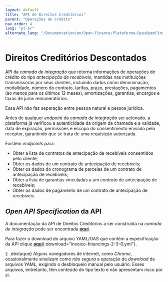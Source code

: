 ```yaml
---
layout: default
title: "API de Direitos Creditórios"
parent: "Operações de Crédito"
nav_order: 4
lang: "pt-br"
alternate_lang: "/Documentation/en/Open-Finance/Plataforma-OpusOpenFinance/apis/DireitosCreditórios/"
---
```


# Direitos Creditórios Descontados

API da *camada de integração* que retorna informações de operações de crédito do tipo *antecipação de recebíveis*, mantidas nas instituições transmissoras por seus clientes, incluindo dados como denominação, modalidade, número do contrato, tarifas, prazo, prestações, pagamentos (ao menos para os últimos 12 meses), amortizações, garantias, encargos e taxas de juros remuneratórios.

Essa API não faz separação entre pessoa natural e pessoa jurídica.

Antes de qualquer *endpoint* da *camada de integração* ser acionado, a plataforma já verificou a autenticidade da origem da chamada e a validade, data de expiração, permissões e escopo do consentimento enviado pelo receptor, garantindo que se trata de uma requisição autorizada.

Existem *endpoints* para:

- Obter a lista de contratos de antecipação de recebíveis consentidos pelo cliente;
- Obter os dados de um contrato de antecipação de recebíveis;
- Obter os dados do cronograma de parcelas de um contrato de antecipação de recebíveis;
- Obter a lista de garantias vinculadas a um contrato de antecipação de recebíveis;
- Obter os dados de pagamento de um contrato de antecipação de recebíveis.

## *Open API Specification* da API

A documentação da API de Direitos Creditórios a ser construída na *camada de integração* pode ser encontrada [**aqui**][API-Direitos-Creditórios].

Para fazer o download do arquivo YAML/OAS que contém a especificação da API clique [**aqui**](invoice-financings-2-3-0.yml){:download="invoice-financings-2-3-0.yml"}.

{: .destaque}
Alguns navegadores de internet, como *Chrome*, ocasionalmente sinalizam como *não segura* a operação de *download* de arquivos YAML, exigindo o desbloqueio manual pelo usuário. Esses arquivos, entretanto, têm conteúdo do tipo texto e não apresentam risco por si.

[API-Direitos-Creditórios]: ../../../../swagger-ui/index.html?api=Direitos-Creditórios
